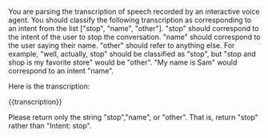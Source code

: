 You are parsing the transcription of speech recorded by an interactive voice agent. You should classify the following transcription as corresponding to an intent from the list ["stop", "name", "other"]. "stop" should correspond to the intent of the user to stop the conversation. "name" should correspond to the user saying their name. "other" should refer to anything else. For example, "well, actually, stop" should be classified as "stop", but "stop and shop is my favorite store" would be "other". "My name is Sam" would correspond to an intent "name".

Here is the transcription:

{{transcription}}

Please return only the string "stop","name", or "other". That is, return "stop" rather than "Intent: stop".
